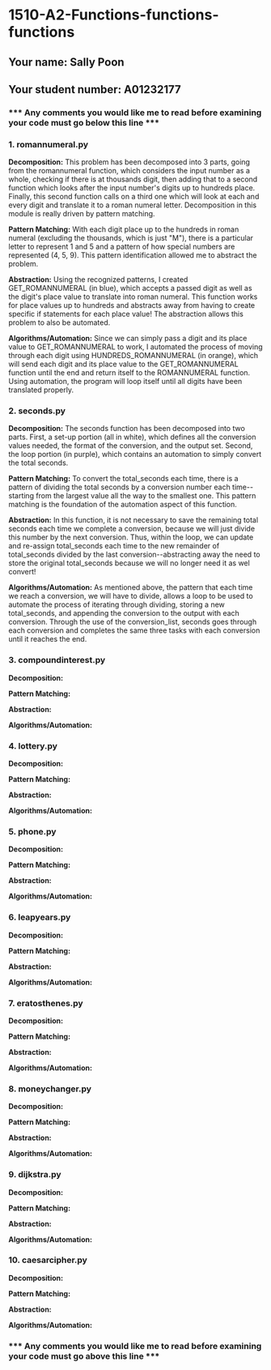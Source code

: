 # 1510-A2-Functions-functions-functions

## Your name: Sally Poon

## Your student number: A01232177

### *** Any comments you would like me to read before examining your code must go below this line ***

### 1. romannumeral.py
**Decomposition:** This problem has been decomposed into 3 parts, going from the romannumeral function, which considers 
the input number as a whole, checking if there is at thousands digit, then adding that to a second function which 
looks after the input number's digits up to hundreds place. Finally, this second function calls on a third one which
will look at each and every digit and translate it to a roman numeral letter. Decomposition in this module is really
driven by pattern matching.

**Pattern Matching:** With each digit place up to the hundreds in roman numeral (excluding the thousands, which is just 
"M"), there is a particular letter to represent 1 and 5 and a pattern of how special numbers are represented (4, 5, 9). 
This pattern identification allowed me to abstract the problem.

**Abstraction:** Using the recognized patterns, I created GET_ROMANNUMERAL (in blue), which accepts a passed digit as
well as the digit's place value to translate into roman numeral. This function works for place values up to hundreds and
abstracts away from having to create specific if statements for each place value! The abstraction allows this problem to
also be automated.

**Algorithms/Automation:** Since we can simply pass a digit and its place value to GET_ROMANNUMERAL to work, I automated
the process of moving through each digit using HUNDREDS_ROMANNUMERAL (in orange), which will send each digit and its 
place value to the GET_ROMANNUMERAL function until the end and return itself to the ROMANNUMERAL function. Using
automation, the program will loop itself until all digits have been translated properly.

### 2. seconds.py
**Decomposition:** The seconds function has been decomposed into two parts. First, a set-up portion (all in white), 
which defines all the conversion values needed, the format of the conversion, and the output set. Second, the loop 
portion (in purple), which contains an automation to simply convert the total seconds.

**Pattern Matching:** To convert the total_seconds each time, there is a pattern of dividing the total seconds by a
conversion number each time--starting from the largest value all the way to the smallest one. This pattern matching
is the foundation of the automation aspect of this function.

**Abstraction:** In this function, it is not necessary to save the remaining total seconds each time we complete a
conversion, because we will just divide this number by the next conversion. Thus, within the loop, we can update and
re-assign total_seconds each time to the new remainder of total_seconds divided by the last conversion--abstracting away
the need to store the original total_seconds because we will no longer need it as wel convert!

**Algorithms/Automation:** As mentioned above, the pattern that each time we reach a conversion, we will have to divide,
allows a loop to be used to automate the process of iterating through dividing, storing a new total_seconds, and
appending the conversion to the output with each conversion. Through the use of the conversion_list, seconds goes through each conversion and completes the same three
tasks with each conversion until it reaches the end.

### 3. compoundinterest.py
**Decomposition:**

**Pattern Matching:**

**Abstraction:**

**Algorithms/Automation:**

### 4. lottery.py
**Decomposition:**

**Pattern Matching:**

**Abstraction:**

**Algorithms/Automation:**

### 5. phone.py
**Decomposition:**

**Pattern Matching:**

**Abstraction:**

**Algorithms/Automation:**

### 6. leapyears.py
**Decomposition:**

**Pattern Matching:**

**Abstraction:**

**Algorithms/Automation:**

### 7. eratosthenes.py
**Decomposition:**

**Pattern Matching:**

**Abstraction:**

**Algorithms/Automation:**

### 8. moneychanger.py
**Decomposition:**

**Pattern Matching:**

**Abstraction:**

**Algorithms/Automation:**

### 9. dijkstra.py
**Decomposition:**

**Pattern Matching:**

**Abstraction:**

**Algorithms/Automation:**

### 10. caesarcipher.py
**Decomposition:**

**Pattern Matching:**

**Abstraction:**

**Algorithms/Automation:**

### *** Any comments you would like me to read before examining your code must go above this line ***

